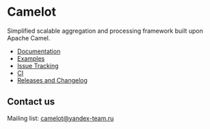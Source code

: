 # Camelot 

Simplified scalable aggregation and processing framework built upon Apache Camel.

* [Documentation](https://github.com/camelot-framework/camelot/wiki)
* [Examples](https://github.com/camelot-framework/camelot-sample)
* [Issue Tracking](https://github.com/camelot-framework/camelot/issues?labels=&milestone=&page=1&state=open)
* [CI](http://teamcity.qatools.ru/)
* [Releases and Changelog](https://github.com/camelot-framework/camelot/releases)

## Contact us
Mailing list: [camelot@yandex-team.ru](mailto:camelot@yandex-team.ru)